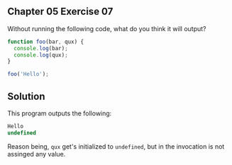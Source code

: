 ## Chapter 05 Exercise 07

Without running the following code, what do you think it will output?

```javascript
function foo(bar, qux) {
  console.log(bar);
  console.log(qux);
}

foo('Hello');
```

## Solution

This program outputs the following:

```javascript
Hello
undefined
```

Reason being, `qux` get's initialized to `undefined`, but in the invocation is not assinged any value.
